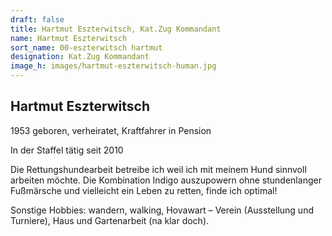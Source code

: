 ```yaml
---
draft: false
title: Hartmut Eszterwitsch, Kat.Zug Kommandant
name: Hartmut Eszterwitsch
sort_name: 00-eszterwitsch hartmut
designation: Kat.Zug Kommandant
image_h: images/hartmut-eszterwitsch-human.jpg
---
```

## Hartmut Eszterwitsch
1953 geboren, verheiratet, Kraftfahrer in Pension 

In der Staffel tätig seit 2010 

Die Rettungshundearbeit betreibe ich weil ich mit meinem Hund sinnvoll arbeiten möchte. Die Kombination Indigo auszupowern ohne stundenlanger Fußmärsche und vielleicht ein Leben zu retten, finde ich optimal!

Sonstige Hobbies: wandern, walking, Hovawart – Verein (Ausstellung und Turniere), Haus und Gartenarbeit (na klar doch).